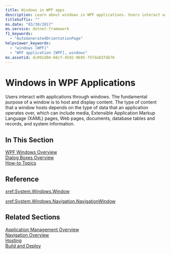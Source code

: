 ```yaml
---
title: Windows in WPF apps
description: Learn about windows in WPF applications. Users interact with applications through windows. The fundamental purpose of a window is to host and display content.
titleSuffix: ""
ms.date: "03/30/2017"
ms.service: dotnet-framework
f1_keywords: 
  - "AutoGeneratedOrientationPage"
helpviewer_keywords: 
  - "windows [WPF]"
  - "WPF application [WPF], windows"
ms.assetid: dc091d04-68cf-4592-9695-75fda037db76
---
```

# Windows in WPF Applications

Users interact with applications through windows. The fundamental purpose of a window is to host and display content. The type of content that a window hosts depends on the type of data that an application operates over, which can include media, Extensible Application Markup Language (XAML) pages, Web pages, documents, database tables and records, and system information.  
  
## In This Section  

 [WPF Windows Overview](/dotnet/desktop/wpf/windows/index)  
 [Dialog Boxes Overview](/dotnet/desktop/wpf/windows/dialog-boxes-overview)  
 [How-to Topics](window-management-how-to-topics.md)  
  
## Reference  

 <xref:System.Windows.Window>  
  
 <xref:System.Windows.Navigation.NavigationWindow>  
  
## Related Sections  

 [Application Management Overview](application-management-overview.md)  
  [Navigation Overview](navigation-overview.md)  
  [Hosting](hosting-wpf-applications.md)  
  [Build and Deploy](building-and-deploying-wpf-applications.md)
